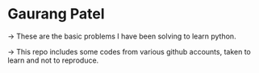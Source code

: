 # Gaurang Patel
-> These are the basic problems I have been solving to learn python.

-> This repo includes some codes from various github accounts, taken to learn and not to reproduce.
